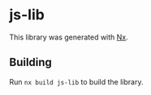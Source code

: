 # js-lib

This library was generated with [Nx](https://nx.dev).

## Building

Run `nx build js-lib` to build the library.
